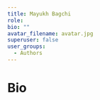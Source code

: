 ```yaml
---
title: Mayukh Bagchi
role: 
bio: ""
avatar_filename: avatar.jpg
superuser: false
user_groups:
  - Authors
---
```


# Bio




